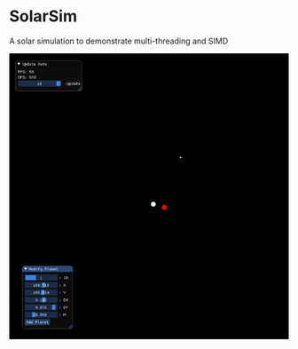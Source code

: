 # SolarSim
A solar simulation to demonstrate multi-threading and SIMD

![A Small View](PlanetMerging.gif)
